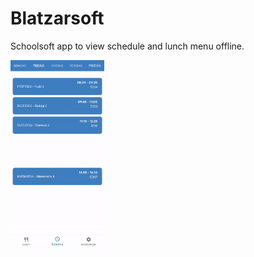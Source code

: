 # Blatzarsoft
Schoolsoft app to view schedule and lunch menu offline.




<img src="/demo.gif" height="300"/>
